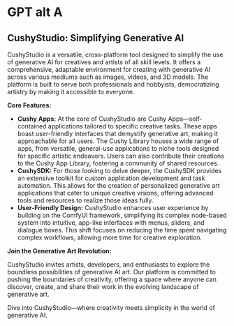 # GPT  alt A

## CushyStudio: Simplifying Generative AI

CushyStudio is a versatile, cross-platform tool designed to simplify the use of generative AI for creatives and artists of all skill levels. It offers a comprehensive, adaptable environment for creating with generative AI across various mediums such as images, videos, and 3D models. The platform is built to serve both professionals and hobbyists, democratizing artistry by making it accessible to everyone.

**Core Features:**

* **Cushy Apps:** At the core of CushyStudio are Cushy Apps—self-contained applications tailored to specific creative tasks. These apps boast user-friendly interfaces that demystify generative art, making it approachable for all users. The Cushy Library houses a wide range of apps, from versatile, general-use applications to niche tools designed for specific artistic endeavors. Users can also contribute their creations to the Cushy App Library, fostering a community of shared resources.
* **CushySDK:** For those looking to delve deeper, the CushySDK provides an extensive toolkit for custom application development and task automation. This allows for the creation of personalized generative art applications that cater to unique creative visions, offering advanced tools and resources to realize those ideas fully.
* **User-Friendly Design:** CushyStudio enhances user experience by building on the ComfyUI framework, simplifying its complex node-based system into intuitive, app-like interfaces with menus, sliders, and dialogue boxes. This shift focuses on reducing the time spent navigating complex workflows, allowing more time for creative exploration.

**Join the Generative Art Revolution:**

CushyStudio invites artists, developers, and enthusiasts to explore the boundless possibilities of generative AI art. Our platform is committed to pushing the boundaries of creativity, offering a space where anyone can discover, create, and share their work in the evolving landscape of generative art.

Dive into CushyStudio—where creativity meets simplicity in the world of generative AI.
